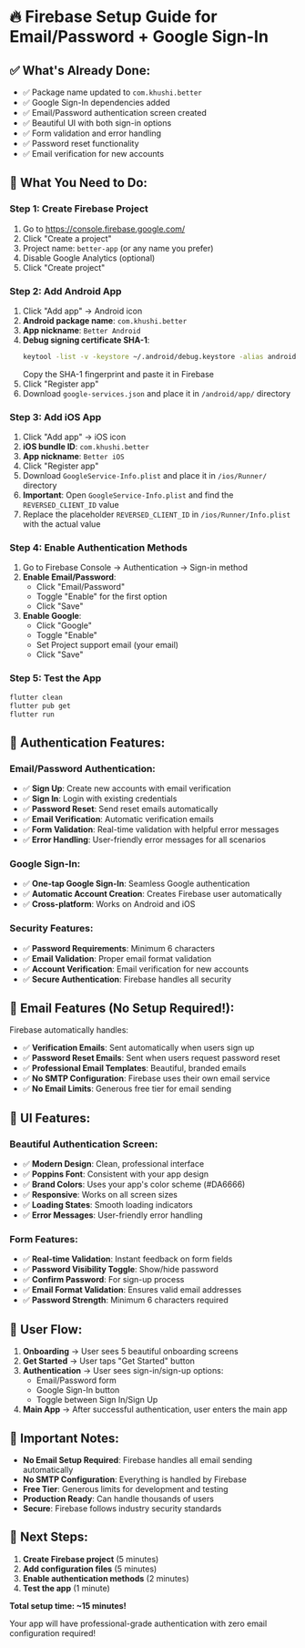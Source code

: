 # 🔥 Firebase Setup Guide for Email/Password + Google Sign-In

## ✅ **What's Already Done:**
- ✅ Package name updated to `com.khushi.better`
- ✅ Google Sign-In dependencies added
- ✅ Email/Password authentication screen created
- ✅ Beautiful UI with both sign-in options
- ✅ Form validation and error handling
- ✅ Password reset functionality
- ✅ Email verification for new accounts

## 🚀 **What You Need to Do:**

### **Step 1: Create Firebase Project**
1. Go to https://console.firebase.google.com/
2. Click "Create a project"
3. Project name: `better-app` (or any name you prefer)
4. Disable Google Analytics (optional)
5. Click "Create project"

### **Step 2: Add Android App**
1. Click "Add app" → Android icon
2. **Android package name**: `com.khushi.better`
3. **App nickname**: `Better Android`
4. **Debug signing certificate SHA-1**: 
   ```bash
   keytool -list -v -keystore ~/.android/debug.keystore -alias androiddebugkey -storepass android -keypass android
   ```
   Copy the SHA-1 fingerprint and paste it in Firebase
5. Click "Register app"
6. Download `google-services.json` and place it in `/android/app/` directory

### **Step 3: Add iOS App**
1. Click "Add app" → iOS icon
2. **iOS bundle ID**: `com.khushi.better`
3. **App nickname**: `Better iOS`
4. Click "Register app"
5. Download `GoogleService-Info.plist` and place it in `/ios/Runner/` directory
6. **Important**: Open `GoogleService-Info.plist` and find the `REVERSED_CLIENT_ID` value
7. Replace the placeholder `REVERSED_CLIENT_ID` in `/ios/Runner/Info.plist` with the actual value

### **Step 4: Enable Authentication Methods**
1. Go to Firebase Console → Authentication → Sign-in method
2. **Enable Email/Password**:
   - Click "Email/Password"
   - Toggle "Enable" for the first option
   - Click "Save"
3. **Enable Google**:
   - Click "Google"
   - Toggle "Enable"
   - Set Project support email (your email)
   - Click "Save"

### **Step 5: Test the App**
```bash
flutter clean
flutter pub get
flutter run
```

## 🎯 **Authentication Features:**

### **Email/Password Authentication:**
- ✅ **Sign Up**: Create new accounts with email verification
- ✅ **Sign In**: Login with existing credentials
- ✅ **Password Reset**: Send reset emails automatically
- ✅ **Email Verification**: Automatic verification emails
- ✅ **Form Validation**: Real-time validation with helpful error messages
- ✅ **Error Handling**: User-friendly error messages for all scenarios

### **Google Sign-In:**
- ✅ **One-tap Google Sign-In**: Seamless Google authentication
- ✅ **Automatic Account Creation**: Creates Firebase user automatically
- ✅ **Cross-platform**: Works on Android and iOS

### **Security Features:**
- ✅ **Password Requirements**: Minimum 6 characters
- ✅ **Email Validation**: Proper email format validation
- ✅ **Account Verification**: Email verification for new accounts
- ✅ **Secure Authentication**: Firebase handles all security

## 📧 **Email Features (No Setup Required!):**

Firebase automatically handles:
- ✅ **Verification Emails**: Sent automatically when users sign up
- ✅ **Password Reset Emails**: Sent when users request password reset
- ✅ **Professional Email Templates**: Beautiful, branded emails
- ✅ **No SMTP Configuration**: Firebase uses their own email service
- ✅ **No Email Limits**: Generous free tier for email sending

## 🎨 **UI Features:**

### **Beautiful Authentication Screen:**
- ✅ **Modern Design**: Clean, professional interface
- ✅ **Poppins Font**: Consistent with your app design
- ✅ **Brand Colors**: Uses your app's color scheme (#DA6666)
- ✅ **Responsive**: Works on all screen sizes
- ✅ **Loading States**: Smooth loading indicators
- ✅ **Error Messages**: User-friendly error handling

### **Form Features:**
- ✅ **Real-time Validation**: Instant feedback on form fields
- ✅ **Password Visibility Toggle**: Show/hide password
- ✅ **Confirm Password**: For sign-up process
- ✅ **Email Format Validation**: Ensures valid email addresses
- ✅ **Password Strength**: Minimum 6 characters required

## 🔄 **User Flow:**

1. **Onboarding** → User sees 5 beautiful onboarding screens
2. **Get Started** → User taps "Get Started" button
3. **Authentication** → User sees sign-in/sign-up options:
   - Email/Password form
   - Google Sign-In button
   - Toggle between Sign In/Sign Up
4. **Main App** → After successful authentication, user enters the main app

## 🚨 **Important Notes:**

- **No Email Setup Required**: Firebase handles all email sending automatically
- **No SMTP Configuration**: Everything is handled by Firebase
- **Free Tier**: Generous limits for development and testing
- **Production Ready**: Can handle thousands of users
- **Secure**: Firebase follows industry security standards

## 🎯 **Next Steps:**

1. **Create Firebase project** (5 minutes)
2. **Add configuration files** (5 minutes)
3. **Enable authentication methods** (2 minutes)
4. **Test the app** (1 minute)

**Total setup time: ~15 minutes!**

Your app will have professional-grade authentication with zero email configuration required!

